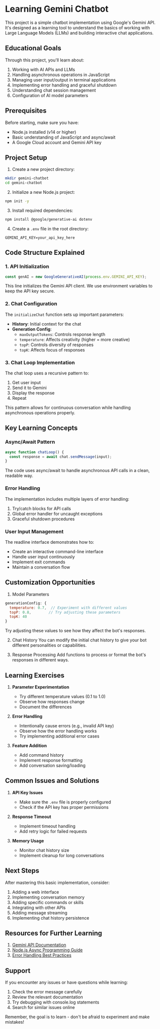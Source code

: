 # Learning Gemini Chatbot

This project is a simple chatbot implementation using Google's Gemini API. It's designed as a learning tool to understand the basics of working with Large Language Models (LLMs) and building interactive chat applications.

## Educational Goals

Through this project, you'll learn about:
1. Working with AI APIs and LLMs
2. Handling asynchronous operations in JavaScript
3. Managing user input/output in terminal applications
4. Implementing error handling and graceful shutdown
5. Understanding chat session management
6. Configuration of AI model parameters

## Prerequisites

Before starting, make sure you have:
- Node.js installed (v14 or higher)
- Basic understanding of JavaScript and async/await
- A Google Cloud account and Gemini API key

## Project Setup

1. Create a new project directory:
```bash
mkdir gemini-chatbot
cd gemini-chatbot
```

2. Initialize a new Node.js project:
```bash
npm init -y
```

3. Install required dependencies:
```bash
npm install @google/generative-ai dotenv
```

4. Create a `.env` file in the root directory:
```
GEMINI_API_KEY=your_api_key_here
```

## Code Structure Explained

### 1. API Initialization
```javascript
const genAI = new GoogleGenerativeAI(process.env.GEMINI_API_KEY);
```
This line initializes the Gemini API client. We use environment variables to keep the API key secure.

### 2. Chat Configuration
The `initializeChat` function sets up important parameters:

- **History**: Initial context for the chat
- **Generation Config**:
  - `maxOutputTokens`: Controls response length
  - `temperature`: Affects creativity (higher = more creative)
  - `topP`: Controls diversity of responses
  - `topK`: Affects focus of responses

### 3. Chat Loop Implementation
The chat loop uses a recursive pattern to:
1. Get user input
2. Send it to Gemini
3. Display the response
4. Repeat

This pattern allows for continuous conversation while handling asynchronous operations properly.

## Key Learning Concepts

### Async/Await Pattern
```javascript
async function chatLoop() {
  const response = await chat.sendMessage(input);
}
```
The code uses async/await to handle asynchronous API calls in a clean, readable way.

### Error Handling
The implementation includes multiple layers of error handling:
1. Try/catch blocks for API calls
2. Global error handler for uncaught exceptions
3. Graceful shutdown procedures

### User Input Management
The readline interface demonstrates how to:
- Create an interactive command-line interface
- Handle user input continuously
- Implement exit commands
- Maintain a conversation flow

## Customization Opportunities

1. Model Parameters
```javascript
generationConfig: {
  temperature: 0.7,  // Experiment with different values
  topP: 0.8,        // Try adjusting these parameters
  topK: 40
}
```
Try adjusting these values to see how they affect the bot's responses.

2. Chat History
You can modify the initial chat history to give your bot different personalities or capabilities.

3. Response Processing
Add functions to process or format the bot's responses in different ways.

## Learning Exercises

1. **Parameter Experimentation**
   - Try different temperature values (0.1 to 1.0)
   - Observe how responses change
   - Document the differences

2. **Error Handling**
   - Intentionally cause errors (e.g., invalid API key)
   - Observe how the error handling works
   - Try implementing additional error cases

3. **Feature Addition**
   - Add command history
   - Implement response formatting
   - Add conversation saving/loading

## Common Issues and Solutions

1. **API Key Issues**
   - Make sure the `.env` file is properly configured
   - Check if the API key has proper permissions

2. **Response Timeout**
   - Implement timeout handling
   - Add retry logic for failed requests

3. **Memory Usage**
   - Monitor chat history size
   - Implement cleanup for long conversations

## Next Steps

After mastering this basic implementation, consider:
1. Adding a web interface
2. Implementing conversation memory
3. Adding specific commands or skills
4. Integrating with other APIs
5. Adding message streaming
6. Implementing chat history persistence

## Resources for Further Learning

1. [Gemini API Documentation](https://ai.google.dev/docs)
2. [Node.js Async Programming Guide](https://nodejs.org/en/learn/asynchronous-work)
3. [Error Handling Best Practices](https://nodejs.org/en/learn/error-handling)

## Support

If you encounter any issues or have questions while learning:
1. Check the error message carefully
2. Review the relevant documentation
3. Try debugging with console.log statements
4. Search for similar issues online

Remember, the goal is to learn - don't be afraid to experiment and make mistakes!
